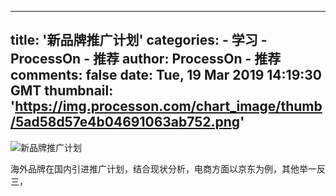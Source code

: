 
---
title: '新品牌推广计划'
categories: 
    - 学习
    - ProcessOn - 推荐
author: ProcessOn - 推荐
comments: false
date: Tue, 19 Mar 2019 14:19:30 GMT
thumbnail: 'https://img.processon.com/chart_image/thumb/5ad58d57e4b04691063ab752.png'
---

<div>   
<img class="thumb" alt="新品牌推广计划" src="https://img.processon.com/chart_image/thumb/5ad58d57e4b04691063ab752.png" referrerpolicy="no-referrer">
<p>海外品牌在国内引进推广计划，结合现状分析，电商方面以京东为例，其他举一反三，</p>  
</div>
            